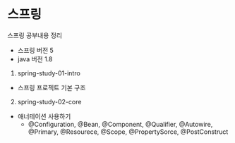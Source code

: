 # 스프링

스프링 공부내용 정리
* 스프링 버전 5  
* java 버전 1.8

1. spring-study-01-intro
  - 스프링 프로젝트 기본 구조
2. spring-study-02-core
  - 애너테이션 사용하기 
    - @Configuration, @Bean, @Component, @Qualifier, @Autowire, @Primary, @Resourece, @Scope, @PropertySorce, @PostConstruct
